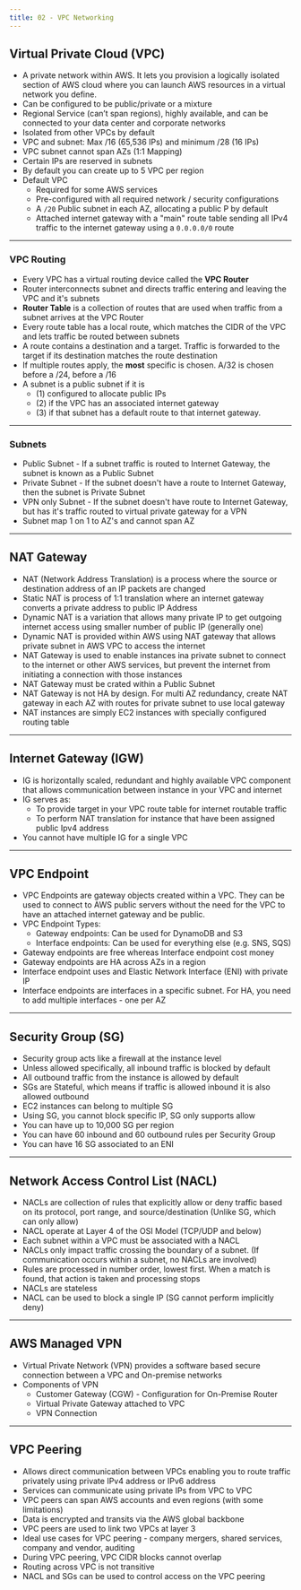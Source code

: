 ```yaml
---
title: 02 - VPC Networking
---
```


## Virtual Private Cloud (VPC)

* A private network within AWS. It lets you provision a logically isolated section of AWS cloud where you can launch AWS resources in a virtual network you define.
* Can be configured to be public/private or a mixture
* Regional Service (can’t span regions), highly available, and can be connected to your data center and corporate networks
* Isolated from other VPCs by default
* VPC and subnet: Max /16 (65,536 IPs) and minimum /28 (16 IPs)
* VPC subnet cannot span AZs (1:1 Mapping)
* Certain IPs are reserved in subnets
* By default you can create up to 5 VPC per region
* Default VPC
  * Required for some AWS services
  * Pre-configured with all required network / security configurations
  * A `/20` Public subnet in each AZ, allocating a public P by default
  * Attached internet gateway with a "main" route table sending all IPv4 traffic to the internet gateway using a `0.0.0.0/0` route

---

### VPC Routing

* Every VPC has a virtual routing device called the **VPC Router**
* Router interconnects subnet and directs traffic entering and leaving the VPC and it's subnets
* **Router Table** is a collection of routes that are used when traffic from a subnet arrives at the VPC Router
* Every route table has a local route, which matches the CIDR of the VPC and lets traffic be routed between subnets
* A route contains a destination and a target. Traffic is forwarded to the target if its destination matches the route destination
* If multiple routes apply, the **most** specific is chosen. A/32 is chosen before a /24, before a /16
* A subnet is a public subnet if it is
  * (1) configured to allocate public IPs
  * (2) if the VPC has an associated internet gateway
  * (3) if that subnet has a default route to that internet gateway.

---

### Subnets

* Public Subnet - If a subnet traffic is routed to Internet Gateway, the subnet is known as a Public Subnet
* Private Subnet - If the subnet doesn't have a route to Internet Gateway, then the subnet is Private Subnet
* VPN only Subnet - If the subnet doesn't have route to Internet Gateway, but has it's traffic routed to virtual private gateway for a VPN
* Subnet map 1 on 1 to AZ's and cannot span AZ

---

## NAT Gateway

* NAT (Network Address Translation) is a process where the source or destination address of an IP packets are changed
* Static NAT is process of 1:1 translation where an internet gateway converts a private address to public IP Address
* Dynamic NAT is a variation that allows many private IP to get outgoing internet access using smaller number of public IP (generally one)
* Dynamic NAT is provided within AWS using NAT gateway that allows private subnet in AWS VPC to access the internet
* NAT Gateway is used to enable instances ina private subnet to connect to the internet or other AWS services, but prevent the internet from initiating a connection with those instances
* NAT Gateway must be crated within a Public Subnet
* NAT Gateway is not HA by design. For multi AZ redundancy, create NAT gateway in each AZ with routes for private subnet to use local gateway
* NAT instances are simply EC2 instances with specially configured routing table

---

## Internet Gateway (IGW)

* IG is horizontally scaled, redundant and highly available VPC component that allows communication between instance in your VPC and internet
* IG serves as:
  * To provide target in your VPC route table for internet routable traffic
  * To perform NAT translation for instance that have been assigned public Ipv4 address
* You cannot have multiple IG for a single VPC

---

## VPC Endpoint

* VPC Endpoints are gateway objects created within a VPC. They can be used to connect to AWS public servers without the need for the VPC to have an attached internet gateway and be public.
* VPC Endpoint Types:
  * Gateway endpoints: Can be used for DynamoDB and S3
  * Interface endpoints: Can be used for everything else (e.g. SNS, SQS)
* Gateway endpoints are free whereas Interface endpoint cost money
* Gateway endpoints are HA across AZs in a region
* Interface endpoint uses and Elastic Network Interface (ENI) with private IP
* Interface endpoints are interfaces in a specific subnet. For HA, you need to add multiple interfaces - one per AZ

---

## Security Group (SG)

* Security group acts like a firewall at the instance level
* Unless allowed specifically, all inbound traffic is blocked by default
* All outbound traffic from the instance is allowed by default
* SGs are Stateful, which means if traffic is allowed inbound it is also allowed outbound
* EC2 instances can belong to multiple SG
* Using SG, you cannot block specific IP, SG only supports allow
* You can have up to 10,000 SG per region
* You can have 60 inbound and 60 outbound rules per Security Group
* You can have 16 SG associated to an ENI

---

## Network Access Control List (NACL)

* NACLs are collection of rules that explicitly allow or deny traffic based on its protocol, port range, and source/destination (Unlike SG, which can only allow)
* NACL operate at Layer 4 of the OSI Model (TCP/UDP and below)
* Each subnet within a VPC must be associated with a NACL
* NACLs only impact traffic crossing the boundary of a subnet. (If communication occurs within a subnet, no NACLs are involved)
* Rules are processed in number order, lowest first. When a match is found, that action is taken and processing stops
* NACLs are stateless
* NACL can be used to block a single IP (SG cannot perform implicitly deny)

---

## AWS Managed VPN

* Virtual Private Network (VPN) provides a software based secure connection between a VPC and On-premise networks
* Components of VPN
  * Customer Gateway (CGW) - Configuration for On-Premise Router
  * Virtual Private Gateway attached to VPC
  * VPN Connection

---

## VPC Peering

* Allows direct communication between VPCs enabling you to route traffic privately using private IPv4 address or IPv6 address
* Services can communicate using private IPs from VPC to VPC
* VPC peers can span AWS accounts and even regions (with some limitations)
* Data is encrypted and transits via the AWS global backbone
* VPC peers are used to link two VPCs at layer 3
* Ideal use cases for VPC peering - company mergers, shared services, company and vendor, auditing
* During VPC peering, VPC CIDR blocks cannot overlap
* Routing across VPC is not transitive
* NACL and SGs can be used to control access on the VPC peering
